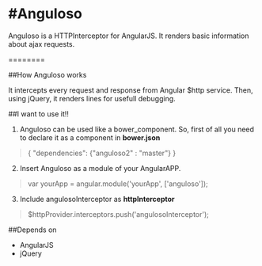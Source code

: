 #Anguloso
========

Anguloso is a HTTPInterceptor for AngularJS. It renders basic information about ajax requests.



========

##How Anguloso works

It intercepts every request and response from Angular $http service. Then, using jQuery, it renders lines for usefull debugging.  

##I want to use it!!

1. Anguloso can be used like a bower_component. So, first of all you need to declare it as a component in **bower.json**
> { "dependencies": {"anguloso2" : "master"} }

2. Insert Anguloso as a module of your AngularAPP.
> var yourApp = angular.module('yourApp', ['anguloso']);

3. Include angulosoInterceptor as **httpInterceptor**
> $httpProvider.interceptors.push('angulosoInterceptor');

##Depends on

* AngularJS
* jQuery

